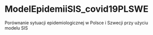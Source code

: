 # ModelEpidemiiSIS_covid19PLSWE

Porównanie sytuacji epidemiologicznej w Polsce i Szwecji przy użyciu modelu SIS
